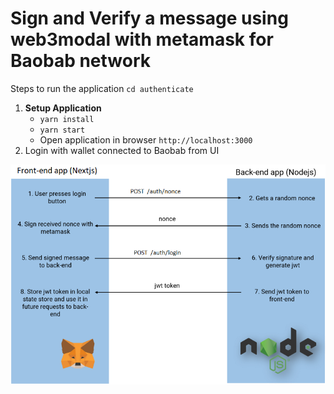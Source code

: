 # Sign and Verify a message using web3modal with metamask for Baobab network

Steps to run the application
`cd authenticate`

1. **Setup Application**
    - `yarn install`
    - `yarn start`
    - Open application in browser `http://localhost:3000`
2. Login with wallet connected to Baobab from UI

![Authentication Flow](https://github.com/klaytn/klaytn-dapp-kit/blob/main/authenticate/docs/authentication_flow.png?raw=true)